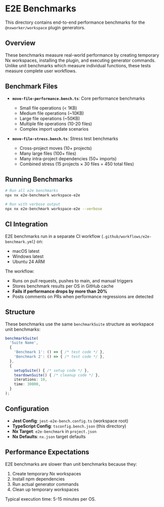 # E2E Benchmarks

This directory contains end-to-end performance benchmarks for the `@nxworker/workspace` plugin generators.

## Overview

These benchmarks measure real-world performance by creating temporary Nx workspaces, installing the plugin, and executing generator commands. Unlike unit benchmarks which measure individual functions, these tests measure complete user workflows.

## Benchmark Files

- **`move-file-performance.bench.ts`**: Core performance benchmarks
  - Small file operations (< 1KB)
  - Medium file operations (~10KB)
  - Large file operations (~50KB)
  - Multiple file operations (10-20 files)
  - Complex import update scenarios

- **`move-file-stress.bench.ts`**: Stress test benchmarks
  - Cross-project moves (10+ projects)
  - Many large files (100+ files)
  - Many intra-project dependencies (50+ imports)
  - Combined stress (15 projects × 30 files = 450 total files)

## Running Benchmarks

```bash
# Run all e2e benchmarks
npx nx e2e-benchmark workspace-e2e

# Run with verbose output
npx nx e2e-benchmark workspace-e2e --verbose
```

## CI Integration

E2E benchmarks run in a separate CI workflow (`.github/workflows/e2e-benchmark.yml`) on:
- macOS latest
- Windows latest
- Ubuntu 24 ARM

The workflow:
- Runs on pull requests, pushes to main, and manual triggers
- Stores benchmark results per OS in GitHub cache
- **Fails if performance drops by more than 20%**
- Posts comments on PRs when performance regressions are detected

## Structure

These benchmarks use the same `benchmarkSuite` structure as workspace unit benchmarks:

```typescript
benchmarkSuite(
  'Suite Name',
  {
    'Benchmark 1': () => { /* test code */ },
    'Benchmark 2': () => { /* test code */ },
  },
  {
    setupSuite() { /* setup code */ },
    teardownSuite() { /* cleanup code */ },
    iterations: 10,
    time: 30000,
  }
);
```

## Configuration

- **Jest Config**: `jest-e2e-bench.config.ts` (workspace root)
- **TypeScript Config**: `tsconfig.bench.json` (this directory)
- **Nx Target**: `e2e-benchmark` in `project.json`
- **Nx Defaults**: `nx.json` target defaults

## Performance Expectations

E2E benchmarks are slower than unit benchmarks because they:
1. Create temporary Nx workspaces
2. Install npm dependencies
3. Run actual generator commands
4. Clean up temporary workspaces

Typical execution time: 5-15 minutes per OS.
